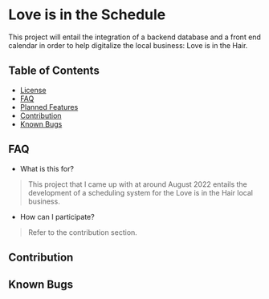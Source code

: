 
# Love is in the Schedule

This project will entail the integration of a backend database and a front end calendar in order to help digitalize the local business: Love is in the Hair.

## Table of Contents

  * [License](#license)
  * [FAQ](#FAQ)
  * [Planned Features](#planned-features)
  * [Contribution](#Contribution)
  * [Known Bugs](#known-bugs)

## FAQ

* What is this for?

> This project that I came up with at around August 2022 entails the development of a scheduling system for the Love is in the Hair local business.

* How can I participate?

> Refer to the contribution section.

## Contribution

## Known Bugs
